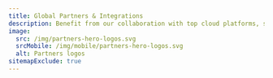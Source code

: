 ```yaml
---
title: Global Partners & Integrations
description: Benefit from our collaboration with top cloud platforms, state-of-the-art AI embeddings, and dynamic frameworks.
image:
  src: /img/partners-hero-logos.svg
  srcMobile: /img/mobile/partners-hero-logos.svg
  alt: Partners logos
sitemapExclude: true
---
```


